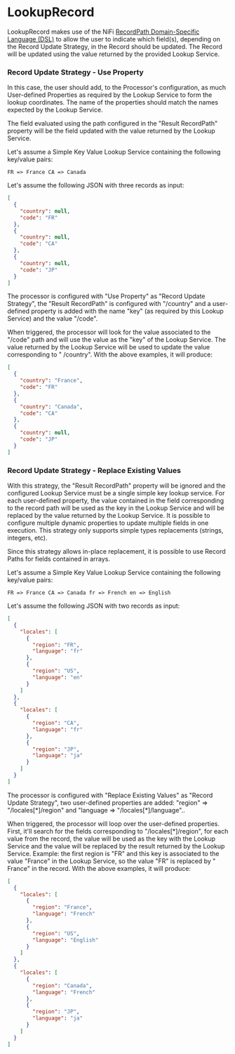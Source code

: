 <!--
  Licensed to the Apache Software Foundation (ASF) under one or more
  contributor license agreements.  See the NOTICE file distributed with
  this work for additional information regarding copyright ownership.
  The ASF licenses this file to You under the Apache License, Version 2.0
  (the "License"); you may not use this file except in compliance with
  the License.  You may obtain a copy of the License at
      http://www.apache.org/licenses/LICENSE-2.0
  Unless required by applicable law or agreed to in writing, software
  distributed under the License is distributed on an "AS IS" BASIS,
  WITHOUT WARRANTIES OR CONDITIONS OF ANY KIND, either express or implied.
  See the License for the specific language governing permissions and
  limitations under the License.
-->

# LookupRecord

LookupRecord makes use of the
NiFi [RecordPath Domain-Specific Language (DSL)](../../../../../html/record-path-guide.html) to allow the user to
indicate which field(s), depending on the Record Update Strategy, in the Record should be updated. The Record will be
updated using the value returned by the provided Lookup Service.

### Record Update Strategy - Use Property

In this case, the user should add, to the Processor's configuration, as much User-defined Properties as required by the
Lookup Service to form the lookup coordinates. The name of the properties should match the names expected by the Lookup
Service.

The field evaluated using the path configured in the "Result RecordPath" property will be the field updated with the
value returned by the Lookup Service.

Let's assume a Simple Key Value Lookup Service containing the following key/value pairs:

`FR => France CA => Canada`

Let's assume the following JSON with three records as input:

```json
[
  {
    "country": null,
    "code": "FR"
  },
  {
    "country": null,
    "code": "CA"
  },
  {
    "country": null,
    "code": "JP"
  }
]
```

The processor is configured with "Use Property" as "Record Update Strategy", the "Result RecordPath" is configured
with "/country" and a user-defined property is added with the name "key" (as required by this Lookup Service) and the
value "/code".

When triggered, the processor will look for the value associated to the "/code" path and will use the value as the "key"
of the Lookup Service. The value returned by the Lookup Service will be used to update the value corresponding to "
/country". With the above examples, it will produce:

```json
[
  {
    "country": "France",
    "code": "FR"
  },
  {
    "country": "Canada",
    "code": "CA"
  },
  {
    "country": null,
    "code": "JP"
  }
]
```

### Record Update Strategy - Replace Existing Values

With this strategy, the "Result RecordPath" property will be ignored and the configured Lookup Service must be a single
simple key lookup service. For each user-defined property, the value contained in the field corresponding to the record
path will be used as the key in the Lookup Service and will be replaced by the value returned by the Lookup Service. It
is possible to configure multiple dynamic properties to update multiple fields in one execution. This strategy only
supports simple types replacements (strings, integers, etc).

Since this strategy allows in-place replacement, it is possible to use Record Paths for fields contained in arrays.

Let's assume a Simple Key Value Lookup Service containing the following key/value pairs:

`FR => France CA => Canada fr => French en => English`

Let's assume the following JSON with two records as input:

```json
[
  {
    "locales": [
      {
        "region": "FR",
        "language": "fr"
      },
      {
        "region": "US",
        "language": "en"
      }
    ]
  },
  {
    "locales": [
      {
        "region": "CA",
        "language": "fr"
      },
      {
        "region": "JP",
        "language": "ja"
      }
    ]
  }
]
```

The processor is configured with "Replace Existing Values" as "Record Update Strategy", two user-defined properties are
added: "region" => "/locales\[\*\]/region" and "language => "/locales\[\*\]/language"..

When triggered, the processor will loop over the user-defined properties. First, it'll search for the fields
corresponding to "/locales\[\*\]/region", for each value from the record, the value will be used as the key with the
Lookup Service and the value will be replaced by the result returned by the Lookup Service. Example: the first region
is "FR" and this key is associated to the value "France" in the Lookup Service, so the value "FR" is replaced by "
France" in the record. With the above examples, it will produce:

```json
[
  {
    "locales": [
      {
        "region": "France",
        "language": "French"
      },
      {
        "region": "US",
        "language": "English"
      }
    ]
  },
  {
    "locales": [
      {
        "region": "Canada",
        "language": "French"
      },
      {
        "region": "JP",
        "language": "ja"
      }
    ]
  }
]
```